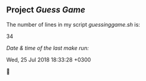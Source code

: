 ## Project *Guess Game* ##

The number of lines in my script *guessinggame.sh* is:

34

*Date & time of the last *make* run:*

Wed, 25 Jul 2018 18:33:28 +0300

:whale:
